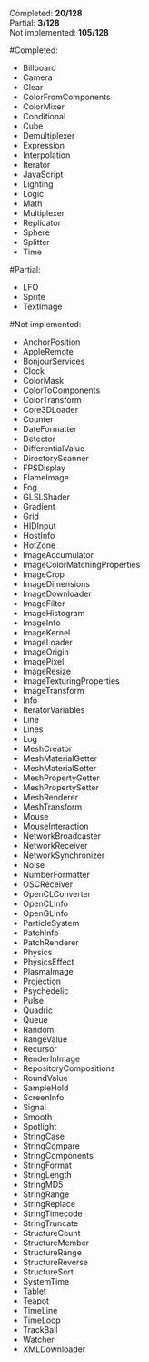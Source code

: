 Completed: **20/128**  
Partial: **3/128**  
Not implemented: **105/128**  

#Completed:

- Billboard
- Camera
- Clear
- ColorFromComponents
- ColorMixer
- Conditional
- Cube
- Demultiplexer
- Expression
- Interpolation
- Iterator
- JavaScript
- Lighting
- Logic
- Math
- Multiplexer
- Replicator
- Sphere
- Splitter
- Time

#Partial:

- LFO
- Sprite
- TextImage

#Not implemented:

- AnchorPosition
- AppleRemote
- BonjourServices
- Clock
- ColorMask
- ColorToComponents
- ColorTransform
- Core3DLoader
- Counter
- DateFormatter
- Detector
- DifferentialValue
- DirectoryScanner
- FPSDisplay
- FlameImage
- Fog
- GLSLShader
- Gradient
- Grid
- HIDInput
- HostInfo
- HotZone
- ImageAccumulator
- ImageColorMatchingProperties
- ImageCrop
- ImageDimensions
- ImageDownloader
- ImageFilter
- ImageHistogram
- ImageInfo
- ImageKernel
- ImageLoader
- ImageOrigin
- ImagePixel
- ImageResize
- ImageTexturingProperties
- ImageTransform
- Info
- IteratorVariables
- Line
- Lines
- Log
- MeshCreator
- MeshMaterialGetter
- MeshMaterialSetter
- MeshPropertyGetter
- MeshPropertySetter
- MeshRenderer
- MeshTransform
- Mouse
- MouseInteraction
- NetworkBroadcaster
- NetworkReceiver
- NetworkSynchronizer
- Noise
- NumberFormatter
- OSCReceiver
- OpenCLConverter
- OpenCLInfo
- OpenGLInfo
- ParticleSystem
- PatchInfo
- PatchRenderer
- Physics
- PhysicsEffect
- PlasmaImage
- Projection
- Psychedelic
- Pulse
- Quadric
- Queue
- Random
- RangeValue
- Recursor
- RenderInImage
- RepositoryCompositions
- RoundValue
- SampleHold
- ScreenInfo
- Signal
- Smooth
- Spotlight
- StringCase
- StringCompare
- StringComponents
- StringFormat
- StringLength
- StringMD5
- StringRange
- StringReplace
- StringTimecode
- StringTruncate
- StructureCount
- StructureMember
- StructureRange
- StructureReverse
- StructureSort
- SystemTime
- Tablet
- Teapot
- TimeLine
- TimeLoop
- TrackBall
- Watcher
- XMLDownloader
